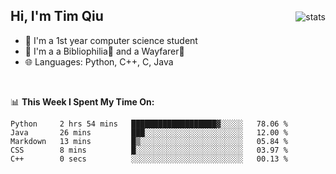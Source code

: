 <p>
<img src="https://github-readme-stats.vercel.app/api?username=qyxtim&show_icons=true&theme=onedark" alt="stats" align="right" style="padding-top:20px"/>
</p>

## Hi, I'm Tim Qiu

- 🔭 I'm a 1st year computer science student
- 🌱 I'm a a Bibliophilia📕 and a Wayfarer🚶
- 🌐 Languages: Python, C++, C, Java

<br>

📊 **This Week I Spent My Time On:**
<!--START_SECTION:waka-->

```text
Python     2 hrs 54 mins   ███████████████████▓░░░░░   78.06 %
Java       26 mins         ███░░░░░░░░░░░░░░░░░░░░░░   12.00 %
Markdown   13 mins         █▒░░░░░░░░░░░░░░░░░░░░░░░   05.84 %
CSS        8 mins          █░░░░░░░░░░░░░░░░░░░░░░░░   03.97 %
C++        0 secs          ░░░░░░░░░░░░░░░░░░░░░░░░░   00.13 %
```

<!--END_SECTION:waka-->
